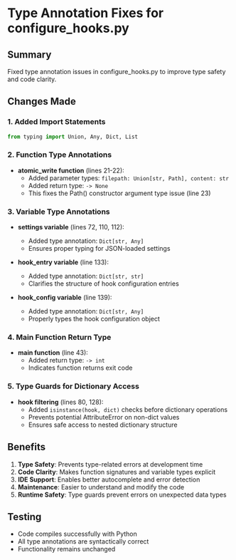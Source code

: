 # Type Annotation Fixes for configure_hooks.py

## Summary
Fixed type annotation issues in configure_hooks.py to improve type safety and code clarity.

## Changes Made

### 1. Added Import Statements
```python
from typing import Union, Any, Dict, List
```

### 2. Function Type Annotations
- **atomic_write function** (lines 21-22):
  - Added parameter types: `filepath: Union[str, Path], content: str`
  - Added return type: `-> None`
  - This fixes the Path() constructor argument type issue (line 23)

### 3. Variable Type Annotations
- **settings variable** (lines 72, 110, 112):
  - Added type annotation: `Dict[str, Any]`
  - Ensures proper typing for JSON-loaded settings

- **hook_entry variable** (line 133):
  - Added type annotation: `Dict[str, str]`
  - Clarifies the structure of hook configuration entries

- **hook_config variable** (line 139):
  - Added type annotation: `Dict[str, Any]`
  - Properly types the hook configuration object

### 4. Main Function Return Type
- **main function** (line 43):
  - Added return type: `-> int`
  - Indicates function returns exit code

### 5. Type Guards for Dictionary Access
- **hook filtering** (lines 80, 128):
  - Added `isinstance(hook, dict)` checks before dictionary operations
  - Prevents potential AttributeError on non-dict values
  - Ensures safe access to nested dictionary structure

## Benefits
1. **Type Safety**: Prevents type-related errors at development time
2. **Code Clarity**: Makes function signatures and variable types explicit
3. **IDE Support**: Enables better autocomplete and error detection
4. **Maintenance**: Easier to understand and modify the code
5. **Runtime Safety**: Type guards prevent errors on unexpected data types

## Testing
- Code compiles successfully with Python
- All type annotations are syntactically correct
- Functionality remains unchanged